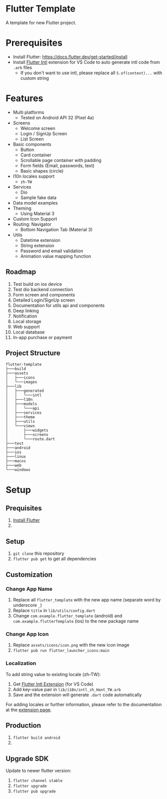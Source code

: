 # Flutter Template

A template for new Flutter project.

# Prerequisites
- Install Flutter: https://docs.flutter.dev/get-started/install
- Install [Flutter Intl](https://marketplace.visualstudio.com/items?itemName=localizely.flutter-intl) extension for VS Code to auto generate intl code from `.arb` files
  - If you don't want to use intl, please replace all `S.of(context)...` with custom string

# Features
- Multi platforms
  - Tested on Android API 32 (Pixel 4a)
- Screens
  - Welcome screen
  - Login / SignUp Screen
  - List Screen
- Basic components
  - Button
  - Card container
  - Scrollable page container with padding
  - Form fields (Email, passwords, text)
  - Basic shapes (circle)
- l10n locales support
  - `zh-TW`
- Services
  - Dio
  - Sample fake data
- Data model examples
- Theming
  - Using Material 3
- Custom Icon Support
- Routing: Navigator
  - Bottom Navigation Tab (Material 3)
- Utils
  - Datetime extension
  - String extension
  - Password and email validation
  - Animation value mapping function
  
## Roadmap
1. Test build on ios device
2. Test dio backend connection
3. Form screen and components
4. Detailed Login/SignUp screen
5. Documentation for utils api and components
6. Deep linking
7. Notification
8. Local storage
9. Web support
10. Local database
11. In-app purchase or payment

## Project Structure
```
flutter-template
├───build
├───assets
│   ├───icons
│   └───images
├───lib
│   ├───generated
│   │   └───intl
│   ├───l10n
│   ├───models
│   │   └───api
│   ├───services
│   ├───theme
│   ├───utils
│   └───views
│       ├───widgets
│       ├───screens
│       └───route.dart
├───test
├───android
├───ios
├───linux
├───macos
├───web
└───windows
```

# Setup
## Prequisites
1. [Install Flutter](https://docs.flutter.dev/get-started/install)
2. 

## Setup
1. `git clone` this repository
2. `flutter pub get` to get all dependencies

## Customization
### Change App Name
1. Replace all `flutter_template` with the new app name (separate word by underscore `_`)
2. Replace `title` in `lib/utils/config.dart`
3. Change `com.example.flutter_template` (android) and `com.example.flutterTemplate` (ios) to the new package name

### Change App Icon
1. Replace `assets/icons/icon.png` with the new icon image
2. `flutter pub run flutter_launcher_icons:main`

### Localization
To add string value to existing locale (zh-TW): 

1. Get [Flutter Intl Extension](https://marketplace.visualstudio.com/items?itemName=localizely.flutter-intl) (for VS Code)
2. Add key-value pair in `lib/i10n/intl_zh_Hant_TW.arb`
3. Save and the extension will generate `.dart` code automatically
   
For adding locales or further information, please refer to the documentation at the [extension page](https://marketplace.visualstudio.com/items?itemName=localizely.flutter-intl).

## Production
1. `flutter build android`
2. 
   
## Upgrade SDK
Update to newer flutter version:
1. `flutter channel stable`
2. `flutter upgrade`
3. `flutter pub upgrade`